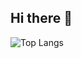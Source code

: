 ## Hi there 👋
![Top Langs](https://github-readme-stats.vercel.app/api/top-langs/?username=Fire-Lights-1s&layout=compact)
<!--
**Fire-Lights-1s/Fire-Lights-1s** is a ✨ _special_ ✨ repository because its `README.md` (this file) appears on your GitHub profile.

Here are some ideas to get you started:

- 🔭 I’m currently working on ...
- 🌱 I’m currently learning ...
- 👯 I’m looking to collaborate on ...
- 🤔 I’m looking for help with ...
- 💬 Ask me about ...
- 📫 How to reach me: ...
- 😄 Pronouns: ...
- ⚡ Fun fact: ...
-->
